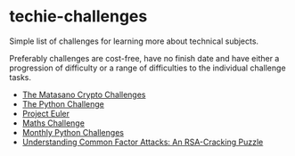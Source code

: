 techie-challenges
=================

Simple list of challenges for learning more about technical subjects.

Preferably challenges are cost-free, have no finish date and have either
a progression of difficulty or a range of difficulties to the individual
challenge tasks.


* [The Matasano Crypto Challenges](http://cryptopals.com/)
* [The Python Challenge](http://www.pythonchallenge.com/)
* [Project Euler](https://projecteuler.net/)
* [Maths Challenge](http://mathschallenge.net)
* [Monthly Python Challenges](https://github.com/py-study-group/challenges)
* [Understanding Common Factor Attacks: An RSA-Cracking Puzzle](http://www.loyalty.org/~schoen/rsa/)
